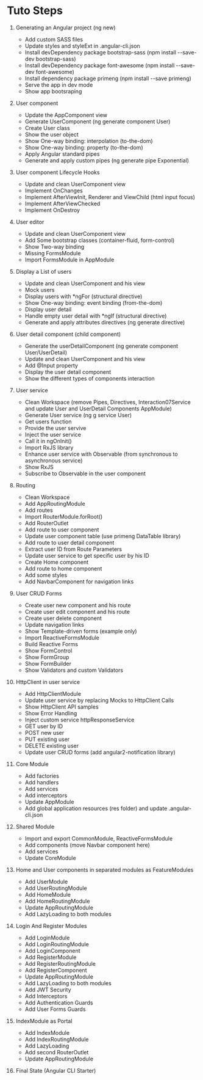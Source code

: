 # Tuto Steps

01. Generating  an Angular project (ng new)
    - Add custom SASS files
    - Update styles and styleExt in .angular-cli.json
    - Install devDependency package bootstrap-sass (npm install --save-dev bootstrap-sass)
    - Install devDependency package font-awesome (npm install --save-dev font-awesome)
    - Install dependency package primeng (npm install --save primeng)
    - Serve the app in dev mode
    - Show app bootsraping

02. User component
    - Update the AppComponent view
    - Generate UserComponent (ng generate component User)
    - Create User class
    - Show the user object
    - Show One-way binding: interpolation (to-the-dom)
    - Show One-way binding: property (to-the-dom)
    - Apply Angular standard pipes
    - Generate and apply
    custom pipes (ng generate pipe Exponential)

03. User component Lifecycle Hooks
    - Update and clean UserComponent view
    - Implement OnChanges
    - Implement AfterViewInit, Renderer and ViewChild (html input focus)
    - Implement AfterViewChecked
    - Implement OnDestroy

04. User editor
    - Update and clean UserComponent view
    - Add Some bootstrap classes (container-fluid, form-control)
    - Show Two-way binding
    - Missing FormsModule
    - Import FormsModule in AppModule

05. Display a List of users
    - Update and clean UserComponent and his view
    - Mock users
    - Display users with *ngFor (structural directive)
    - Show One-way binding: event binding (from-the-dom)
    - Display user detail
    - Handle empty user detail with *ngIf (structural directive)
    - Generate and apply attributes directives (ng generate directive)

06. User detail component (child component)
    - Generate the userDetailComponent (ng generate component User/UserDetail)
    - Update and clean UserComponent and his view
    - Add @Input property
    - Display the user detail component
    - Show the different types of components interaction

07. User service
    - Clean Workspace (remove Pipes, Directives, Interaction07Service and update User and UserDetail Components AppModule)
    - Generate User service (ng g service User)
    - Get users function
    - Provide the user servive
    - Inject the user service
    - Call it in ngOnInit()
    - Import RxJS library
    - Enhance user service with Observable (from synchronous to asynchronous service)
    - Show RxJS
    - Subscribe to Observable in the user component

08. Routing
    - Clean Workspace
    - Add AppRoutingModule
    - Add routes
    - Import RouterModule.forRoot()
    - Add RouterOutlet
    - Add route to user component
    - Update user component table (use primeng DataTable library)
    - Add route to user detail component
    - Extract user ID from Route Parameters
    - Update user service to get specific user by his ID
    - Create Home component
    - Add route to home component
    - Add some styles
    - Add NavbarComponent for navigation links

09. User CRUD Forms
    - Create user new component and his route
    - Create user edit component and his route
    - Create user delete component
    - Update navigation links
    - Show Template-driven forms (example only)
    - Import ReactiveFormsModule
    - Build Reactive Forms
    - Show FormControl
    - Show FormGroup
    - Show FormBuilder
    - Show Validators and custom Validators

10. HttpClient in user service
    - Add HttpClientModule
    - Update user service by replacing Mocks to HttpClient Calls
    - Show HttpClient API samples
    - Show Error Handling
    - Inject custom service httpResponseService
    - GET user by ID
    - POST new user
    - PUT existing user
    - DELETE existing user
    - Update user CRUD forms (add angular2-notification library)

11. Core Module
    - Add factories
    - Add handlers
    - Add services
    - Add interceptors
    - Update AppModule
    - Add global application resources (res folder) and update .angular-cli.json

12. Shared Module
    - Import and export CommonModule, ReactiveFormsModule
    - Add components (move Navbar component here)
    - Add services
    - Update CoreModule

13. Home and User components in separated modules as FeatureModules
    - Add UserModule
    - Add UserRoutingModule
    - Add HomeModule
    - Add HomeRoutingModule
    - Update AppRoutingModule
    - Add LazyLoading to both modules

14. Login And Register Modules
    - Add LoginModule
    - Add LoginRoutingModule
    - Add LoginComponent
    - Add RegisterModule
    - Add RegisterRoutingModule
    - Add RegisterComponent
    - Update AppRoutingModule
    - Add LazyLoading to both modules
    - Add JWT Security
    - Add Interceptors
    - Add Authentication Guards
    - Add User Forms Guards

15. IndexModule as Portal
    - Add IndexModule
    - Add IndexRoutingModule
    - Add LazyLoading
    - Add second RouterOutlet
    - Update AppRoutingModule

16. Final State (Angular CLI Starter)
